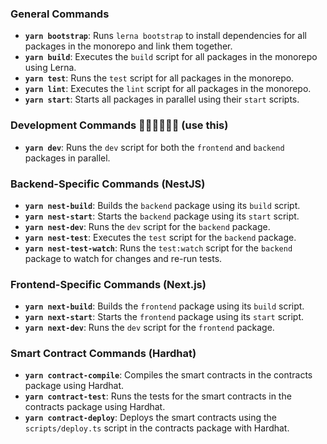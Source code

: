 ### General Commands

- **`yarn bootstrap`**: Runs `lerna bootstrap` to install dependencies for all packages in the monorepo and link them together.
- **`yarn build`**: Executes the `build` script for all packages in the monorepo using Lerna.
- **`yarn test`**: Runs the `test` script for all packages in the monorepo.
- **`yarn lint`**: Executes the `lint` script for all packages in the monorepo.
- **`yarn start`**: Starts all packages in parallel using their `start` scripts.

### Development Commands 👍🏻👍🏻👍🏻 (use this)

- **`yarn dev`**: Runs the `dev` script for both the `frontend` and `backend` packages in parallel.

### Backend-Specific Commands (NestJS)

- **`yarn nest-build`**: Builds the `backend` package using its `build` script.
- **`yarn nest-start`**: Starts the `backend` package using its `start` script.
- **`yarn nest-dev`**: Runs the `dev` script for the `backend` package.
- **`yarn nest-test`**: Executes the `test` script for the `backend` package.
- **`yarn nest-test-watch`**: Runs the `test:watch` script for the `backend` package to watch for changes and re-run tests.

### Frontend-Specific Commands (Next.js)

- **`yarn next-build`**: Builds the `frontend` package using its `build` script.
- **`yarn next-start`**: Starts the `frontend` package using its `start` script.
- **`yarn next-dev`**: Runs the `dev` script for the `frontend` package.

### Smart Contract Commands (Hardhat)

- **`yarn contract-compile`**: Compiles the smart contracts in the contracts package using Hardhat.
- **`yarn contract-test`**: Runs the tests for the smart contracts in the contracts package using Hardhat.
- **`yarn contract-deploy`**: Deploys the smart contracts using the `scripts/deploy.ts` script in the contracts package with Hardhat.
